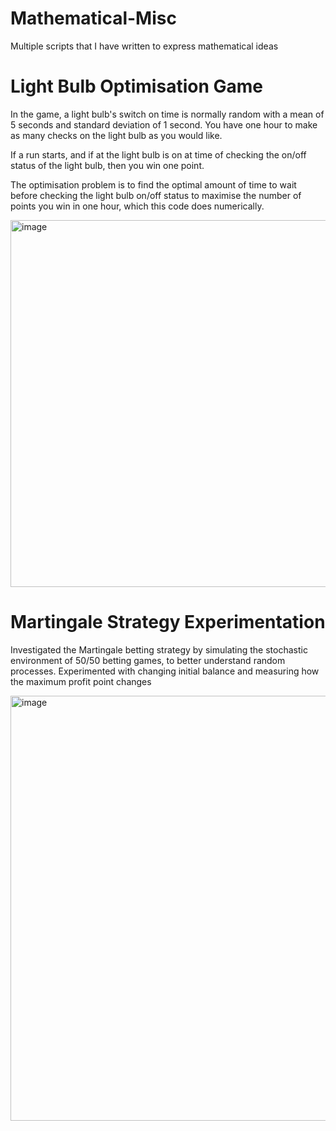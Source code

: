 # Mathematical-Misc
Multiple scripts that I have written to express mathematical ideas

# Light Bulb Optimisation Game
In the game, a light bulb's switch on time is normally random with a mean of 5 seconds and standard deviation of 1 second. You have one hour to make as many checks on the light bulb as you would like. 

If a run starts, and if at the light bulb is on at time of checking the on/off status of the light bulb, then you win one point. 

The optimisation problem is to find the optimal amount of time to wait before checking the light bulb on/off status to maximise the number of points you win in one hour, which this code does numerically.

<img width="931" height="587" alt="image" src="https://github.com/user-attachments/assets/084f31a8-6e98-4922-befd-2b4c58c3657c" />

# Martingale Strategy Experimentation
Investigated the Martingale betting strategy by simulating the stochastic environment of 50/50 betting games, to better understand random processes. Experimented with changing initial balance and measuring how the maximum profit point changes

<img width="1080" height="680" alt="image" src="https://github.com/user-attachments/assets/cde4e81d-133f-4c09-9151-092aa895e54e" />
